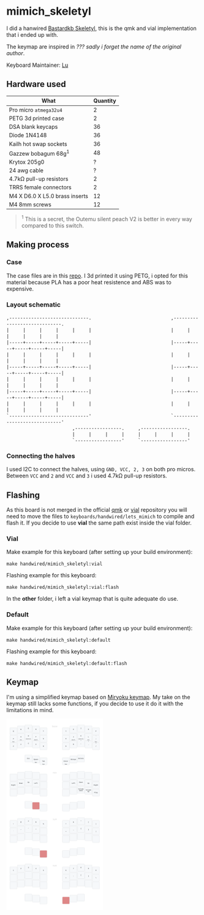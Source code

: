 # mimich_skeletyl

I did a hanwired [Bastardkb Skeletyl](https://github.com/Bastardkb/Skeletyl/tree/main), this is the qmk and vial implementation that i ended up with. 

The keymap are inspired in *??? sadly i forget the name of the original author*. 

Keyboard Maintainer: [Lu](https://github.com/anothermimich)

## Hardware used

| What                    | Quantity  |  
| ----------------------- | --------- |
| Pro micro `atmega32u4`  | 2         | 
| PETG 3d printed case    | 2         |
| DSA blank keycaps       | 36        |
| Diode 1N4148            | 36        |
| Kailh hot swap sockets  | 36        |
| Gazzew bobagum 68g<sup>1</sup>     | 48        |
| Krytox 205g0            | ?         |
| 24 awg cable            | ?         |
| 4.7kΩ pull-up resistors | 2         |
| TRRS female connectors  | 2         |
| M4 X D6.0 X L5.0 brass inserts        | 12        |
| M4 8mm screws           | 12        |

><sup>1</sup> This is a secret, the Outemu silent peach V2 is better in every way compared to this switch.

## Making process

### Case

The case files are in this [repo](https://github.com/Bastardkb/Skeletyl/tree/main). I 3d printed it using PETG, i opted for this material because PLA has a poor heat resistence and ABS was to expensive.

### Layout schematic



    ,-----------------------------.                             ,-----------------------------.
    |     |     |     |     |     |                             |     |     |     |     |     |
    |-----+-----+-----+-----+-----|                             |-----+-----+-----+-----+-----|
    |     |     |     |     |     |                             |     |     |     |     |     |
    |-----+-----+-----+-----+-----|                             |-----+-----+-----+-----+-----|
    |     |     |     |     |     |                             |     |     |     |     |     |
    |-----+-----+-----+-----+-----|                             |-----+-----+-----+-----+-----|
    |     |     |     |     |     |                             |     |     |     |     |     |
    `-----------------------------'                             `-----------------------------'   
                            ,-----------------.     ,-----------------.
                            |     |     |     |     |     |     |     |
                            `-----------------'     `-----------------'

### Connecting the halves

I used I2C to connect the halves, using `GND, VCC, 2, 3` on both pro micros. Between `VCC` and `2` and `VCC` and `3` i used 4.7kΩ pull-up resistors.

## Flashing

As this board is not merged in the official [qmk](https://qmk.fm/) or [vial](https://get.vial.today/) repository you will need to move the files to `keyboards/handwired/lets_mimich` to compile and flash it. If you decide to use **vial** the same path exist inside the vial folder.

### Vial  

Make example for this keyboard (after setting up your build environment):

    make handwired/mimich_skeletyl:vial

Flashing example for this keyboard:

    make handwired/mimich_skeletyl:vial:flash

In the **other** folder, i left a vial keymap that is quite adequate do use.

### Default

Make example for this keyboard (after setting up your build environment):

    make handwired/mimich_skeletyl:default

Flashing example for this keyboard:

    make handwired/mimich_skeletyl:default:flash

## Keymap

I'm using a simplified keymap based on [Miryoku keymap](https://github.com/manna-harbour/miryoku). My take on the keymap still lacks some functions, if you decide to use it do it with the limitations in mind.

  <img src="/other/keymap draw/keymap.svg" width="50%"/>
